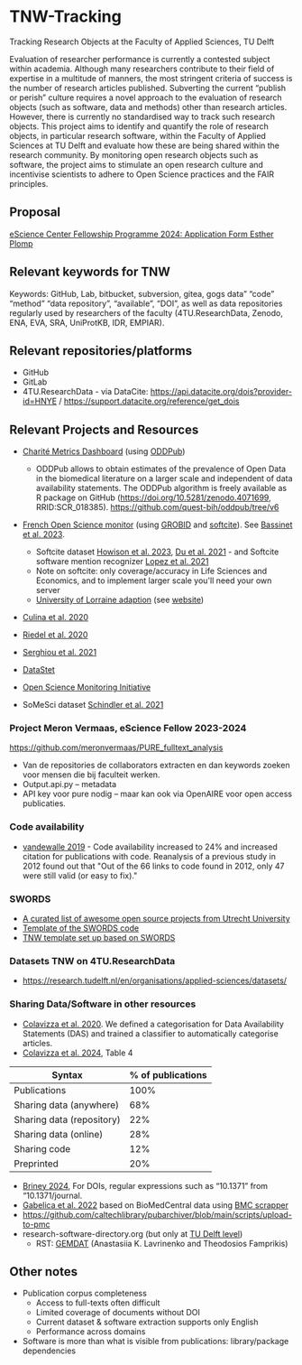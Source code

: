 # TNW-Tracking
Tracking Research Objects at the Faculty of Applied Sciences, TU Delft

Evaluation of researcher performance is currently a contested subject within academia. Although many researchers contribute to their field of expertise in a multitude of manners, the most stringent criteria of success is the number of research articles published. Subverting the current “publish or perish” culture requires a novel approach to the evaluation of research objects (such as software, data and methods) other than research articles. However, there is currently no standardised way to track such research objects. This project aims to identify and quantify the role of research objects, in particular research software, within the Faculty of Applied Sciences at TU Delft and evaluate how these are being shared within the research community. By monitoring open research objects such as software, the project aims to stimulate an open research culture and incentivise scientists to adhere to Open Science practices and the FAIR principles.


## Proposal
[eScience Center Fellowship Programme 2024: Application Form Esther Plomp](https://doi.org/10.5281/zenodo.10939832)


## Relevant keywords for TNW

Keywords: GitHub, Lab, bitbucket, subversion, gitea, gogs
data” “code” “method” “data repository”, “available”, “DOI”, as well as data repositories regularly used by researchers of the faculty (4TU.ResearchData, Zenodo, ENA, EVA, SRA, UniProtKB, IDR, EMPIAR). 

## Relevant repositories/platforms
- GitHub
- GitLab
- 4TU.ResearchData - via DataCite: https://api.datacite.org/dois?provider-id=HNYE / https://support.datacite.org/reference/get_dois

## Relevant Projects and Resources

- [Charité Metrics Dashboard](https://quest-dashboard.charite.de/) (using [ODDPub](https://github.com/quest-bih/oddpub)) 
  - ODDPub allows to obtain estimates of the prevalence of Open Data in the biomedical literature on a larger scale and independent of data availability statements. The ODDPub algorithm is freely available as R package on GitHub (https://doi.org/10.5281/zenodo.4071699, RRID:SCR_018385). https://github.com/quest-bih/oddpub/tree/v6
- [French Open Science monitor](https://frenchopensciencemonitor.esr.gouv.fr/) (using [GROBID](https://github.com/kermitt2/grobid) and [softcite](https://github.com/softcite/software-mentions)). See [Bassinet et al. 2023](https://hal.science/hal-04121339v3).
  - Softcite dataset [Howison et al. 2023](https://zenodo.org/doi/10.5281/zenodo.7995564), [Du et al. 2021](https://doi.org/10.1002/asi.24454) - and Softcite software mention recognizer [Lopez et al. 2021](https://doi.org/10.1145/3459637.3481936)
  - Note on softcite: only coverage/accuracy in Life Sciences and Economics, and to implement larger scale you'll need your own server
  - [University of Lorraine adaption](https://gitlab.com/Cthulhus_Queen/barometre_scienceouverte_universitedelorraine) (see [website](https://scienceouverte.univ-lorraine.fr/en/bibliometrics/lorraine-open-science-barometer/))

- [Culina et al. 2020](https://doi.org/10.1371/journal.pbio.3000763)
- [Riedel et al. 2020](https://doi.org/10.5334/dsj-2020-042)
- [Serghiou et al. 2021](https://doi.org/10.1371/journal.pbio.3001107)
- [DataStet](https://github.com/kermitt2/datastet)
- [Open Science Monitoring Initiative](https://open-science-monitoring.org/)
- SoMeSci dataset [Schindler et al. 2021](https://doi.org/10.1145/3459637.3482017)

### Project Meron Vermaas, eScience Fellow 2023-2024
https://github.com/meronvermaas/PURE_fulltext_analysis
- Van de repositories de collaborators extracten en dan keywords zoeken voor mensen die bij faculteit werken. 
- Output.api.py – metadata
- API key voor pure nodig – maar kan ook via OpenAIRE voor open access publicaties. 

### Code availability
- [vandewalle 2019](https://lirias.kuleuven.be/2815281?limo=0) - Code availability increased to 24% and increased citation for publications with code. Reanalysis of a previous study in 2012 found out that "Out of the 66 links to code found in 2012, only
47 were still valid (or easy to fix)."

### SWORDS

* [A curated list of awesome open source projects from Utrecht University](https://github.com/UtrechtUniversity/awesome-utrecht-university)
* [Template of the SWORDS code](https://github.com/UtrechtUniversity/SWORDS-UU)
* [TNW template set up based on SWORDS](https://github.com/EstherPlomp/SWORDS-TNW)

### Datasets TNW on 4TU.ResearchData
- https://research.tudelft.nl/en/organisations/applied-sciences/datasets/

### Sharing Data/Software in other resources

- [Colavizza et al. 2020](https://doi.org/10.1371/journal.pone.0230416). We defined a categorisation for Data Availability Statements (DAS) and trained a classifier to automatically categorise articles.
- [Colavizza et al. 2024](https://doi.org/10.48550/arXiv.2404.16171), Table 4

| Syntax      | % of publications |
| ----------- | ----------- |
| Publications     | 100%       |
| Sharing data (anywhere)   | 68%       |
| Sharing data (repository)   | 22%        |
| Sharing data (online)   | 28%        |
| Sharing code   | 12%       |
| Preprinted   | 20%       |

- [Briney 2024](https://doi.org/10.22002/d2h9g-5q152), For DOIs, regular expressions such as “10.1371” from “10.1371/journal.
- [Gabelica et al. 2022](https://doi.org/10.1016/j.jclinepi.2022.05.019) based on BioMedCentral data using [BMC scrapper](https://github.com/bojcicm/bmc-scrapper)
- https://github.com/caltechlibrary/pubarchiver/blob/main/scripts/upload-to-pmc
- research-software-directory.org (but only at [TU Delft level](https://research-software-directory.org/organisations/delft-university-of-technology))
  - RST: [GEMDAT](https://zenodo.org/doi/10.5281/zenodo.8401669) (Anastasiia K. Lavrinenko and Theodosios Famprikis)
  

## Other notes

- Publication corpus completeness
  - Access to full-texts often difficult
  - Limited coverage of documents without DOI
  - Current dataset & software extraction supports only English
  - Performance across domains
- Software is more than what is visible from publications: library/package dependencies

